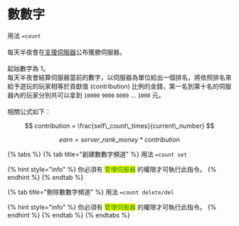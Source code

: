 # 數數字

用法 `=count`\
\
每天半夜會在[支援伺服器](https://discord.gg/X4QCqNkGWA)公布獲勝伺服器。\
\
起始數字為 1。\
每天半夜會結算伺服器當前的數字，以伺服器為單位給出一個排名，將依照排名來給予遊玩的玩家相等於貢獻值 (contribution) 比例的金錢，第一名到第十名的伺服器內的玩家分別共可以拿到 `10000` `9000` `8000` ... `1000` 元。\
\
相關公式如下：

$$
contribution = \frac{self\_count\_times}{current\_number}
$$

$$
earn = server\_rank\_money*contribution
$$

{% tabs %}
{% tab title="創建數數字頻道" %}
用法 `=count set`

{% hint style="info" %}
你必須有 <mark style="color:green;">管理伺服器</mark> 的權限才可執行此指令。
{% endhint %}
{% endtab %}

{% tab title="刪除數數字頻道" %}
用法 `=count delete/del`

{% hint style="info" %}
你必須有 <mark style="color:green;">管理伺服器</mark> 的權限才可執行此指令。
{% endhint %}
{% endtab %}
{% endtabs %}
